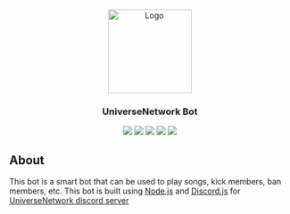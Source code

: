 <!-- PROJECT LOGO -->
<br />
<p align="center">
  <a href="https://universenetwork.id">
    <img src="logo.jpg" alt="Logo" width="150" height="150">
  </a>
  <h3 align="center">UniverseNetwork Bot</h3>
  <p align="center">
    <a href="https://github.com/ARVIN3108/UniverseNetwork/graphs/contributors"><img src="https://img.shields.io/github/contributors/ARVIN3108/UniverseNetwork.svg?style=for-the-badge"/></a>
    <a href="https://github.com/ARVIN3108/UniverseNetwork/network/members"><img src="https://img.shields.io/github/forks/ARVIN3108/UniverseNetwork?style=for-the-badge"/></a>
    <a href="https://github.com/ARVIN3108/UniverseNetwork/stargazers"><img src="https://img.shields.io/github/stars/ARVIN3108/UniverseNetwork?style=for-the-badge"/></a>
    <a href="https://github.com/ARVIN3108/UniverseNetwork/issues"><img src="https://img.shields.io/github/issues/ARVIN3108/UniverseNetwork?style=for-the-badge"/></a>
    <a href="https://github.com/ARVIN3108/UniverseNetwork"><img src="https://img.shields.io/github/repo-size/ARVIN3108/UniverseNetwork?style=for-the-badge"/></a>
  </p>
</p>

## About
This bot is a smart bot that can be used to play songs, kick members, ban members, etc. This bot is built using [Node.js](https://nodejs.org) and [Discord.js](https://discord.js.org) for [UniverseNetwork discord server](https://universenetwork.id/discord)
